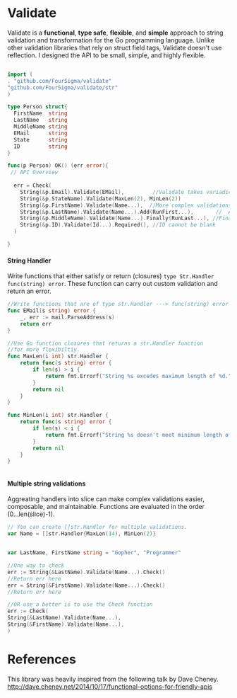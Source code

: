 Validate 
========
Validate is a **functional**, **type safe**, **flexible**, and **simple** approach to string validation and transformation for the Go programming language.   Unlike other validation libraries that rely on struct field tags, Validate doesn't use reflection.  I designed the API to be small, simple, and highly flexible.
```go

import (
. "github.com/FourSigma/validate"	
"github.com/FourSigma/validate/str"
)

type Person struct{
  FirstName  string
  LastName   string
  MiddleName string
  EMail      string
  State	     string
  ID	     string
}

func(p Person) OK() (err error){
 // API Overview
 
  err = Check(
    String(&p.Email).Validate(EMail),         //Validate takes variadic paramerters Validate(fn ...str.Handler)
    String(&p.StateName).Validate(MaxLen(2), MinLen(2)) 
    String(&p.FirstName).Validate(Name...),  //More complex validations can be aggregated into a slice
    String(&p.LastName).Validate(Name...).Add(RunFirst...),       //  Add  - Runs before Name
    String(&p.MiddleName).Validate(Name...).Finally(RunLast...), //Finally - Runs after Name
    String(&p.ID).Validate(Id...).Required(), //ID cannot be blank
  )

}
```
#### String Handler
Write functions that either satisfy or return (closures)  ```type Str.Handler func(string) error```.  These function can carry out custom validation and return an error.  
``` go
//Write functions that are of type str.Handler ---> func(string) error
func EMail(s string) error {
	_, err := mail.ParseAddress(s)
	return err
}

//Use Go function closures that returns a str.Handler function
//for more flexibiltiy.
func MaxLen(i int) str.Handler {
	return func(s string) error {
		if len(s) > i {
			return fmt.Errorf("String %s excedes maximum length of %d.", s, i)
		}
		return nil
	}
}

func MinLen(i int) str.Handler {
	return func(s string) error {
		if len(s) < i {
			return fmt.Errorf("String %s doesn't meet minimum length of %d.", s, i)
		}
		return nil
	}
}



```
#### Multiple string validations
Aggreating handlers into slice can make complex validations easier, composable, and maintainable. Functions are evaluated in the order (0...len(slice)-1).   
```go
// You can create []str.Handler for multiple validations.
var Name = []str.Handler{MaxLen(14), MinLen(2)}


var LastName, FirstName string = "Gopher", "Programmer"

//One way to check 
err := String(&LastName).Validate(Name...).Check()
//Return err here
err = String(&FirstName).Validate(Name...).Check()
//Return err here

//OR use a better is to use the Check function
err := Check(
String(&LastName).Validate(Name...),
String(&FirstName).Validate(Name...),
)

```

References 
========
This library was heavily inspired from the following talk by Dave Cheney.
http://dave.cheney.net/2014/10/17/functional-options-for-friendly-apis


